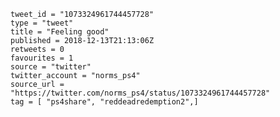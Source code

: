```
tweet_id = "1073324961744457728"
type = "tweet"
title = "Feeling good"
published = 2018-12-13T21:13:06Z
retweets = 0
favourites = 1
source = "twitter"
twitter_account = "norms_ps4"
source_url = "https://twitter.com/norms_ps4/status/1073324961744457728"
tag = [ "ps4share", "reddeadredemption2",]
```

<p class='image'><img src='http://mnf.m17s.net/2018/12/13/DuU3XMWWoAEY7qG.jpg' alt=''></p>

